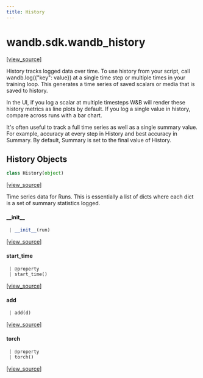 ```yaml
---
title: History
---
```


<a name="wandb.sdk.wandb_history"></a>
# wandb.sdk.wandb\_history

[[view_source]](https://github.com/wandb/client/blob/bf98510754bad9e6e2b3e857f123852841a4e7ed/wandb/sdk/wandb_history.py#L3)

History tracks logged data over time. To use history from your script, call
wandb.log({"key": value}) at a single time step or multiple times in your
training loop. This generates a time series of saved scalars or media that is
saved to history.

In the UI, if you log a scalar at multiple timesteps W&B will render these
history metrics as line plots by default. If you log a single value in history,
compare across runs with a bar chart.

It's often useful to track a full time series as well as a single summary value.
For example, accuracy at every step in History and best accuracy in Summary.
By default, Summary is set to the final value of History.

<a name="wandb.sdk.wandb_history.History"></a>
## History Objects

```python
class History(object)
```

[[view_source]](https://github.com/wandb/client/blob/bf98510754bad9e6e2b3e857f123852841a4e7ed/wandb/sdk/wandb_history.py#L23)

Time series data for Runs. This is essentially a list of dicts where each
dict is a set of summary statistics logged.

<a name="wandb.sdk.wandb_history.History.__init__"></a>
#### \_\_init\_\_

```python
 | __init__(run)
```

[[view_source]](https://github.com/wandb/client/blob/bf98510754bad9e6e2b3e857f123852841a4e7ed/wandb/sdk/wandb_history.py#L28)

<a name="wandb.sdk.wandb_history.History.start_time"></a>
#### start\_time

```python
 | @property
 | start_time()
```

[[view_source]](https://github.com/wandb/client/blob/bf98510754bad9e6e2b3e857f123852841a4e7ed/wandb/sdk/wandb_history.py#L63)

<a name="wandb.sdk.wandb_history.History.add"></a>
#### add

```python
 | add(d)
```

[[view_source]](https://github.com/wandb/client/blob/bf98510754bad9e6e2b3e857f123852841a4e7ed/wandb/sdk/wandb_history.py#L66)

<a name="wandb.sdk.wandb_history.History.torch"></a>
#### torch

```python
 | @property
 | torch()
```

[[view_source]](https://github.com/wandb/client/blob/bf98510754bad9e6e2b3e857f123852841a4e7ed/wandb/sdk/wandb_history.py#L70)


